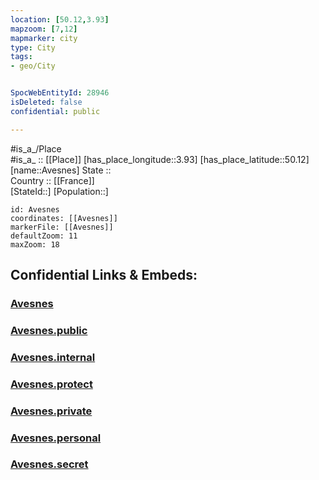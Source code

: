 ```yaml
---
location: [50.12,3.93] 
mapzoom: [7,12] 
mapmarker: city 
type: City
tags:
- geo/City


SpocWebEntityId: 28946
isDeleted: false
confidential: public

---
```

#is_a_/Place  
#is_a_ :: [[Place]] 
[has_place_longitude::3.93] 
[has_place_latitude::50.12] 
[name::Avesnes] 
State ::  
Country :: [[France]]  
[StateId::] 
[Population::] 



```leaflet
id: Avesnes
coordinates: [[Avesnes]] 
markerFile: [[Avesnes]] 
defaultZoom: 11 
maxZoom: 18
```


## Confidential Links & Embeds: 

### [Avesnes](/_Standards/Earth/Continent/Europe/Europe~West/France/regions~France/Hauts-de-France/departments~Hauts-de-France/Hauts-de-France~Nord/communes~Nord/Avesnes-sur-Helpe/cities~Avesnes-sur-Helpe/Avesnes.md) 

### [Avesnes.public](/_public/Earth/Continent/Europe/Europe~West/France/regions~France/Hauts-de-France/departments~Hauts-de-France/Hauts-de-France~Nord/communes~Nord/Avesnes-sur-Helpe/cities~Avesnes-sur-Helpe/Avesnes.public.md) 

### [Avesnes.internal](/_internal/Earth/Continent/Europe/Europe~West/France/regions~France/Hauts-de-France/departments~Hauts-de-France/Hauts-de-France~Nord/communes~Nord/Avesnes-sur-Helpe/cities~Avesnes-sur-Helpe/Avesnes.internal.md) 

### [Avesnes.protect](/_protect/Earth/Continent/Europe/Europe~West/France/regions~France/Hauts-de-France/departments~Hauts-de-France/Hauts-de-France~Nord/communes~Nord/Avesnes-sur-Helpe/cities~Avesnes-sur-Helpe/Avesnes.protect.md) 

### [Avesnes.private](/_private/Earth/Continent/Europe/Europe~West/France/regions~France/Hauts-de-France/departments~Hauts-de-France/Hauts-de-France~Nord/communes~Nord/Avesnes-sur-Helpe/cities~Avesnes-sur-Helpe/Avesnes.private.md) 

### [Avesnes.personal](/_personal/Earth/Continent/Europe/Europe~West/France/regions~France/Hauts-de-France/departments~Hauts-de-France/Hauts-de-France~Nord/communes~Nord/Avesnes-sur-Helpe/cities~Avesnes-sur-Helpe/Avesnes.personal.md) 

### [Avesnes.secret](/_secret/Earth/Continent/Europe/Europe~West/France/regions~France/Hauts-de-France/departments~Hauts-de-France/Hauts-de-France~Nord/communes~Nord/Avesnes-sur-Helpe/cities~Avesnes-sur-Helpe/Avesnes.secret.md)

